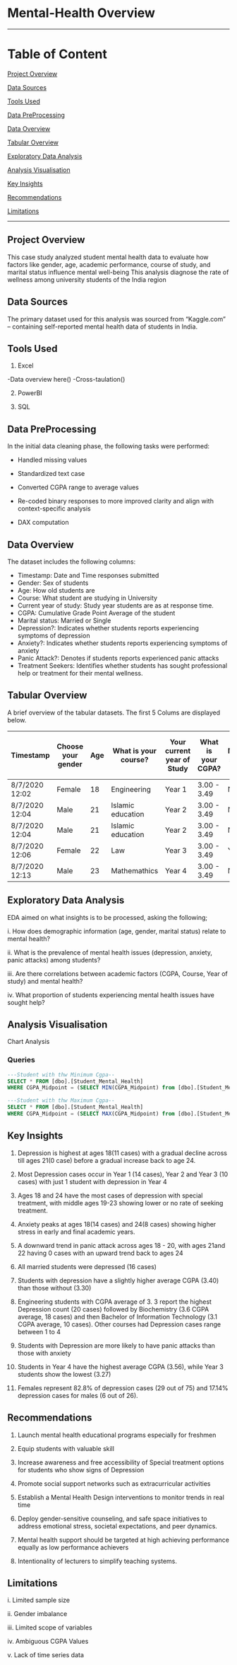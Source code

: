 # Mental-Health Overview
---

# Table of Content

[Project Overview](#project-overview)

[Data Sources](#data-sources)

[Tools Used](#tools-used)

[Data PreProcessing](#data-preprocessing)

[Data Overview](#data-overview) 

[Tabular Overview](#tabular-overview) 

[Exploratory Data Analysis](#exploratory-data-analysis)

[Analysis Visualisation](#analysis-visualisation)

[Key Insights](#key-insights)

[Recommendations](#recommendations)

[Limitations](#limitations)

---

## Project Overview

This case study analyzed student mental health data to evaluate how factors like gender, age, academic performance, course of study, and marital status influence mental well-being This analysis diagnose the rate of wellness among university students of the India region


## Data Sources

The primary dataset used for this analysis was sourced from “Kaggle.com” – containing self-reported mental health data of students in India. 

## Tools Used

1. Excel

-Data overview here()
-Cross-taulation()

2. PowerBI

3. SQL

## Data PreProcessing

In the initial data cleaning phase, the following tasks were performed:
-	Handled missing values

-	Standardized text case

-	Converted CGPA range to average values

-	Re-coded binary responses to more improved clarity and align with context-specific analysis

-	DAX computation  

## Data Overview 

The dataset includes the following columns:

- Timestamp: Date and Time responses submitted
- Gender: Sex of students
-  Age: How old students are
-   Course: What student are studying in University
-   Current year of study: Study year students are as at response time.
-   CGPA: Cumulative Grade Point Average of the student
-  Marital status: Married or Single
-   Depression?: Indicates whether students reports experiencing symptoms of depression
-   Anxiety?: Indicates whether students reports experiencing symptoms of anxiety
-	Panic Attack?: Denotes if students reports experienced panic attacks
-    Treatment Seekers: Identifies whether students has sought professional help or treatment for their mental wellness. 


## Tabular Overview 

A brief overview of the tabular datasets. The first 5 Colums are displayed below. 

Timestamp|	Choose your gender|	Age|	What is your course?|	Your current year of Study|	What is your CGPA?|	Marital status|	Do you have Depression?|	Do you have Anxiety?|	Do you have Panic attack?|	Did you seek any specialist for a treatment?|
|-----|----|-----|-----|-----|----|-----|-----|-----|----|-----|
8/7/2020 12:02|	Female|	18|	Engineering|	Year 1|	3.00 - 3.49|	No|	Yes|	No|	Yes|	No|
8/7/2020 12:04|	Male|	21|	Islamic education|	Year 2|	3.00 - 3.49|	No|	No|	Yes|	No|	No|
8/7/2020 12:04|	Male|	21|	Islamic education|	Year 2|	3.00 - 3.49|	No|	No|	Yes|	No|	No|
8/7/2020 12:06|	Female|	22|	Law|	Year 3|	3.00 - 3.49|	Yes|	Yes|	No|	No|	No|
8/7/2020 12:13|	Male|	23|	Mathemathics|	Year 4|	3.00 - 3.49|	No|	No|	No|	No|	No|


## Exploratory Data Analysis

EDA aimed on what insights is to be processed, asking the following;

i. How does demographic information (age, gender, marital status) relate to mental health?

ii. What is the prevalence of mental health issues (depression, anxiety, panic attacks) among students?

iii. Are there correlations between academic factors (CGPA, Course, Year of study) and mental health?

iv. What proportion of students experiencing mental health issues have sought help?


## Analysis Visualisation
Chart Analysis 

### Queries

```Sql
---Student with thw Minimum Cgpa--
SELECT * FROM [dbo].[Student_Mental_Health]
WHERE CGPA_Midpoint = (SELECT MIN(CGPA_Midpoint) from [dbo].[Student_Mental_Health]);
```

```Sql
---Student with thw Maximum Cgpa--
SELECT * FROM [dbo].[Student_Mental_Health]
WHERE CGPA_Midpoint = (SELECT MAX(CGPA_Midpoint) from [dbo].[Student_Mental_Health]); 
```
## Key Insights

1.	Depression is highest at ages 18(11 cases) with a gradual decline across till ages 21(0 case) before a gradual increase back to age 24.
   
2.	 Most Depression cases occur in Year 1 (14 cases), Year 2 and Year 3 (10 cases) with just 1 student with depression in Year 4
   
3.	 Ages 18 and 24 have the most cases of depression with special treatment, with middle ages 19-23 showing lower or no rate of seeking treatment.
   
4.	 Anxiety peaks at ages 18(14 cases) and 24(8 cases) showing higher stress in early and final academic years.
   
5.	 A downward trend in panic attack across ages 18 - 20, with ages 21and 22 having 0 cases with an upward trend back to ages 24
    
6.	 All married students were depressed (16 cases)
    
7.	 Students with depression have a slightly higher average CGPA (3.40) than those without (3.30)
    
8.	 Engineering students with CGPA average of 3. 3 report the highest Depression count (20 cases) followed by Biochemistry (3.6 CGPA average, 18 cases) and then Bachelor of Information Technology (3.1 CGPA average, 10 cases). Other courses had Depression cases range between 1 to 4
    
9.	 Students with Depression are more likely to have panic attacks than those with anxiety

10.	 Students in Year 4 have the highest average CGPA (3.56), while Year 3 students show the lowest (3.27)
    
11.	Females represent 82.8% of depression cases (29 out of 75) and 17.14% depression cases for males (6 out of 26). 
 


## Recommendations

1. Launch mental health educational programs especially for freshmen
   
2. Equip students with valuable skill
   
3. Increase awareness and free accessibility of Special treatment options for students who show signs of Depression
   
4. Promote social support networks such as extracurricular activities
   
5. Establish a Mental Health Design interventions to monitor trends in real time
    
6. Deploy gender-sensitive counseling, and safe space initiatives to address emotional stress, societal expectations, and peer dynamics.
    
7. Mental health support should be targeted at high achieving performance equally as low performance achievers
    
8. Intentionality of lecturers to simplify teaching systems.


## Limitations

i. Limited sample size

ii. Gender imbalance

iii. Limited scope of variables

iv. Ambiguous CGPA Values

v. Lack of time series data

